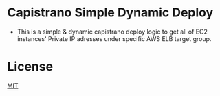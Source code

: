 # Capistrano Simple Dynamic Deploy
- This is a simple & dynamic capistrano deploy logic to get all of EC2 instances' Private IP adresses under specific AWS ELB target group.

# License
[MIT](https://en.wikipedia.org/wiki/MIT_License)
